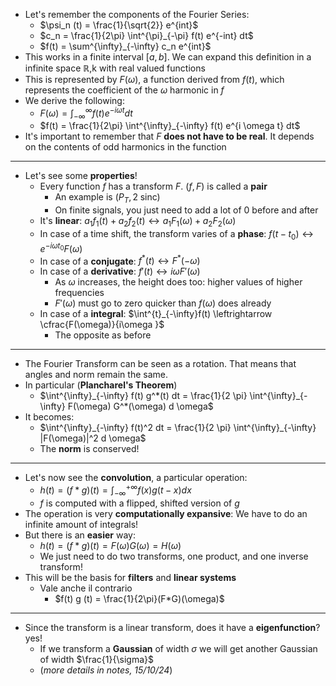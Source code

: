 + Let's remember the components of the Fourier Series:
	+ $\psi_n (t) = \frac{1}{\sqrt{2}} e^{int}$
	+ $c_n = \frac{1}{2\pi} \int^{\pi}_{-\pi} f(t) e^{-int} dt$
	+ $f(t) = \sum^{\infty}_{-\infty} c_n e^{int}$
+ This works in a finite interval $[a, b]$. We can expand this definition in a infinite space $\mathbb{R}$,k with real valued functions
+ This is represented by $F(\omega)$, a function derived from $f(t)$, which represents the coefficient of the $\omega$ harmonic in $f$
+ We derive the following:
	+ $F(\omega) = \int^{\infty}_{-\infty} f(t) e^{-i \omega t} dt$
	+ $f(t) = \frac{1}{2\pi} \int^{\infty}_{-\infty} f(t) e^{i \omega t} dt$
+ It's important to remember that $F$ **does not have to be real**. It depends on the contents of odd harmonics in the function
---
+ Let's see some **properties**!
	+ Every function $f$ has a transform $F$. $(f, F)$ is called a **pair**
		+ An example is $(P_T, 2\;\text{sinc})$
		+ On finite signals, you just need to add a lot of 0 before and after
	+ It's **linear**: $a_1 f_1(t) + a_2 f_2(t) \leftrightarrow a_1 F_1(\omega) + a_2 F_2(\omega)$
	+ In case of a time shift, the transform varies of a **phase**: $f(t-t_0) \leftrightarrow e^{-i \omega t_0}F(\omega)$
	+ In case of a **conjugate**: $f^*(t) \leftrightarrow F^*(-\omega)$ 
	+ In case of a **derivative**: $f'(t) \leftrightarrow i\omega F'(\omega)$ 
		+ As $\omega$ increases, the height does too: higher values of higher frequencies
		+ $F'(\omega)$ must go to zero quicker than $f(\omega)$ does already
	+ In case of a **integral**: $\int^{t}_{-\infty}f(t) \leftrightarrow \cfrac{F(\omega)}{i\omega }$ 
		+ The opposite as before
---
+ The Fourier Transform can be seen as a rotation. That means that angles and norm remain the same.
+ In particular (**Plancharel's Theorem**)
	+ $\int^{\infty}_{-\infty} f(t) g^*(t) dt = \frac{1}{2 \pi} \int^{\infty}_{-\infty} F(\omega) G^*(\omega) d \omega$ 
+ It becomes:
	+ $\int^{\infty}_{-\infty} f(t)^2 dt = \frac{1}{2 \pi} \int^{\infty}_{-\infty} |F(\omega)|^2 d \omega$ 
	+ The **norm** is conserved!
---
+ Let's now see the **convolution**, a particular operation:
	+ $h(t) = (f * g) (t) = \int^{+\infty}_{-\infty} f(x) g(t-x) dx$
	+ $f$ is computed with a flipped, shifted version of $g$
+ The operation is very **computationally expansive**: We have to do an infinite amount of integrals!
+ But there is an **easier** way:
	+ $h(t) = (f * g) (t) = F(\omega)G(\omega) = H(\omega)$
	+ We just need to do two transforms, one product, and one inverse transform!
+ This will be the basis for **filters** and **linear systems**
	+ Vale anche il contrario
		+ $f(t)  g (t) = \frac{1}{2\pi}(F*G)(\omega)$
---
+ Since the transform is a linear transform, does it have a **eigenfunction**? yes!
	+ If we transform a **Gaussian** of width $\sigma$ we will get another Gaussian of width $\frac{1}{\sigma}$
	+ (*more details in notes, 15/10/24*)